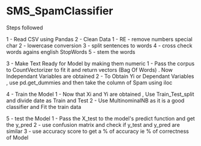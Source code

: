 # SMS_SpamClassifier

Steps followed

1 - Read CSV using Pandas
2 - Clean Data 
    1 - RE - remove numbers special char
    2 - lowercase conversion
    3 - split sentences to words
    4 - cross check words agains english StopWords
    5 - stem the words
    
3 - Make Text Ready for Model by making them numeric
    1 - Pass the corpus to CountVectorizer to fit it and return vectors (Bag Of Words) . Now Independant Variables are obtained
    2 - To Obtain Yi or Dependant Variables , use pd.get_dummies and then take the column of Spam using iloc
    
4 - Train the Model 
   1 - Now that Xi and Yi are obtained , Use Train_Test_split and divide date as Train and Test
   2 - Use MultinominalNB as it is a good classifier and Fit the train data
   
5 - test the Model
  1 - Pass the X_test to the model's predict function and get the y_pred
  2 - use confusion matrix and check if y_test and y_pred are similar
  3 - use accuracy score to get a % of accuracy ie % of correctness of Model
